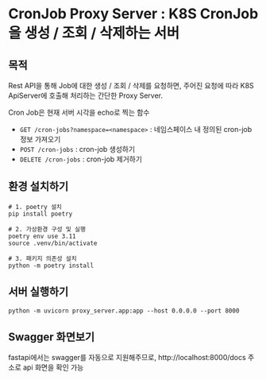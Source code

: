 # CronJob Proxy Server : K8S CronJob을 생성 / 조회 / 삭제하는 서버

## 목적

Rest API을 통해 Job에 대한 생성 / 조회 / 삭제를 요청하면, 주어진 요청에 따라 K8S ApiServer에 호출해 처리하는 간단한 Proxy Server.

Cron Job은 현재 서버 시각을 echo로 찍는 함수

* `GET /cron-jobs?namespace=<namespace>` : 네임스페이스 내 정의된 cron-job 정보 가져오기
* `POST /cron-jobs` : cron-job 생성하기
* `DELETE /cron-jobs` : cron-job 제거하기

## 환경 설치하기

````shell
# 1. poetry 설치 
pip install poetry

# 2. 가상환경 구성 및 실행
poetry env use 3.11 
source .venv/bin/activate

# 3. 패키지 의존성 설치
python -m poetry install
````

## 서버 실행하기

````shell
python -m uvicorn proxy_server.app:app --host 0.0.0.0 --port 8000
````

## Swagger 화면보기

fastapi에서는 swagger를 자동으로 지원해주므로, http://localhost:8000/docs 주소로 api 화면을 확인 가능
